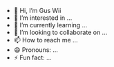 - 👋 Hi, I’m Gus Wii
- 👀 I’m interested in ...
- 🌱 I’m currently learning ...
- 💞️ I’m looking to collaborate on ...
- 📫 How to reach me ...
- 😄 Pronouns: ...
- ⚡ Fun fact: ...

<!---
guswii/guswii is a ✨ special ✨ repository because its `README.md` (this file) appears on your GitHub profile.
You can click the Preview link to take a look at your changes.
--->

